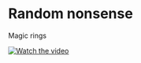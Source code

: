 # Random nonsense
Magic rings

[![Watch the video](https://i.imgur.com/vKb2F1B.png)](https://youtu.be/vt5fpE0bzSY)
